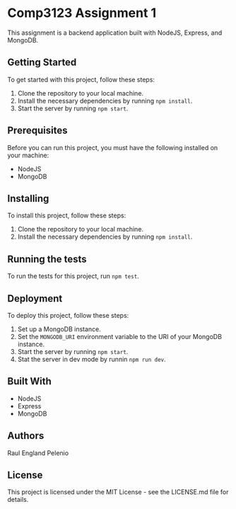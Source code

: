 # Comp3123 Assignment 1
This assignment is a backend application built with NodeJS, Express, and MongoDB.

## Getting Started
To get started with this project, follow these steps:

1. Clone the repository to your local machine.
2. Install the necessary dependencies by running `npm install`.
3. Start the server by running `npm start`.

## Prerequisites
Before you can run this project, you must have the following installed on your machine:

- NodeJS
- MongoDB

## Installing
To install this project, follow these steps:

1. Clone the repository to your local machine.
2. Install the necessary dependencies by running `npm install`.

## Running the tests
To run the tests for this project, run `npm test`.

## Deployment
To deploy this project, follow these steps:

1. Set up a MongoDB instance.
2. Set the `MONGODB_URI` environment variable to the URI of your MongoDB instance.
3. Start the server by running `npm start`.
4. Stat the server in dev mode by runnin `npm run dev`.

## Built With
- NodeJS
- Express
- MongoDB

## Authors
Raul England Pelenio

## License
This project is licensed under the MIT License - see the LICENSE.md file for details.
